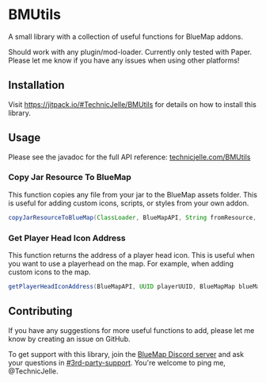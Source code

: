# BMUtils
A small library with a collection of useful functions for BlueMap addons.

Should work with any plugin/mod-loader. Currently only tested with Paper. Please let me know if you have any issues when using other platforms!

## Installation
Visit https://jitpack.io/#TechnicJelle/BMUtils for details on how to install this library.

## Usage
Please see the javadoc for the full API reference: [technicjelle.com/BMUtils](https://technicjelle.com/BMUtils/com/technicjelle/BMUtils.html)

### Copy Jar Resource To BlueMap
This function copies any file from your jar to the BlueMap assets folder. This is useful for adding custom icons, scripts, or styles from your own addon.
```java
copyJarResourceToBlueMap(ClassLoader, BlueMapAPI, String fromResource, String toAsset, boolean overwrite)
```

### Get Player Head Icon Address
This function returns the address of a player head icon. This is useful when you want to use a playerhead on the map. For example, when adding custom icons to the map.
```java
getPlayerHeadIconAddress(BlueMapAPI, UUID playerUUID, BlueMapMap blueMapMap)
```

## Contributing
If you have any suggestions for more useful functions to add, please let me know by creating an issue on GitHub.

To get support with this library, join the [BlueMap Discord server](https://bluecolo.red/map-discord)
and ask your questions in [#3rd-party-support](https://discord.com/channels/665868367416131594/863844716047106068). You're welcome to ping me, @TechnicJelle.
